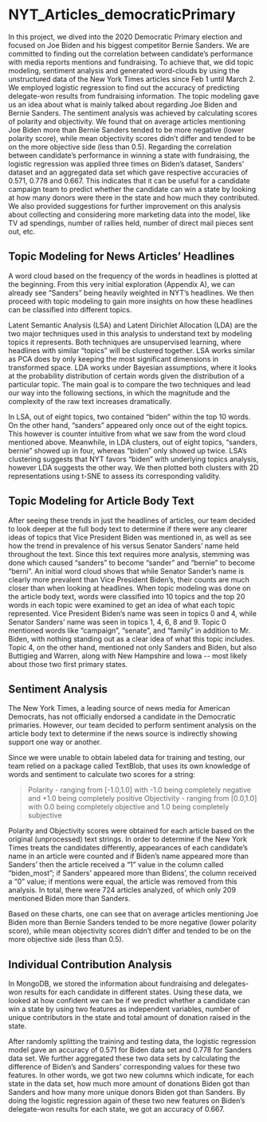 # NYT_Articles_democraticPrimary

In this project, we dived into the 2020 Democratic Primary election and focused on Joe Biden and his biggest competitor Bernie Sanders. We are committed to finding out the correlation between candidate’s performance with media reports mentions and fundraising. To achieve that, we did topic modeling, sentiment analysis and generated word-clouds by using the unstructured data of the New York Times articles since Feb 1 until March 2. We employed logistic regression to find out the accuracy of predicting delegate-won results from fundraising information. 
The topic modeling gave us an idea about what is mainly talked about regarding Joe Biden and Bernie Sanders. 
The sentiment analysis was achieved by calculating scores of polarity and objectivity. We found that on average articles mentioning Joe Biden more than Bernie Sanders tended to be more negative (lower polarity score), while mean objectivity scores didn’t differ and tended to be on the more objective side (less than 0.5).
Regarding the correlation between candidate’s performance in winning a state with fundraising, the logistic regression was applied three times on Biden’s dataset, Sanders’ dataset and an aggregated data set which gave respective accuracies of  0.571, 0.778 and 0.667. This indicates that it can be useful for a candidate campaign team to predict whether the candidate can win a state by looking at how many donors were there in the state and how much they contributed. We also provided suggestions for further improvement on this analysis about collecting and considering more marketing data into the model, like TV ad spendings, number of rallies held, number of direct mail pieces sent out, etc.



## Topic Modeling for News Articles’ Headlines
A word cloud based on the frequency of the words in headlines is plotted at the beginning. From this very initial exploration (Appendix A), we can already see “Sanders” being heavily weighted in NYT’s headlines. We then proceed with topic modeling to gain more insights on how these headlines can be classified into different topics.

Latent Semantic Analysis (LSA) and Latent Dirichlet Allocation (LDA) are the two major techniques used in this analysis to understand text by modeling topics it represents. Both techniques are unsupervised learning, where headlines with similar “topics” will be clustered together. LSA works similar as PCA does by only keeping the most significant dimensions in transformed space. LDA works under Bayesian assumptions, where it looks at the probability distribution of certain words given the distribution of a particular topic. The main goal is to compare the two techniques and lead our way into the following sections, in which the magnitude and the complexity of the raw text increases dramatically.

In LSA, out of eight topics, two contained “biden” within the top 10 words. On the other hand, “sanders” appeared only once out of the eight topics. This however is counter intuitive from what we saw from the word cloud mentioned above. Meanwhile, in LDA clusters, out of eight topics, “sanders, bernie” showed up in four, whereas “biden” only showed up twice. LSA’s clustering suggests that NYT favors “biden” with underlying topics analysis, however LDA suggests the other way. We then plotted both clusters with 2D representations using t-SNE to assess its corresponding validity. 


## Topic Modeling for Article Body Text
After seeing these trends in just the headlines of articles, our team decided to look deeper at the full body text to determine if there were any clearer ideas of topics that Vice President Biden was mentioned in, as well as see how the trend in prevalence of his versus Senator Sanders’ name held throughout the text. Since this text requires more analysis, stemming was done which caused “sanders” to become “sander” and “bernie” to become “berni”. An initial word cloud shows that while Senator Sander’s name is clearly more prevalent than Vice President Biden’s, their counts are much closer than when looking at headlines. 
When topic modeling was done on the article body text, words were classified into 10 topics and the top 20 words in each topic were examined to get an idea of what each topic represented. Vice President Biden’s name was seen in topics 0 and 4, while Senator Sanders’ name was seen in topics 1, 4, 6, 8 and 9. Topic 0 mentioned words like “campaign”, “senate”, and “family” in addition to Mr. Biden, with nothing standing out as a clear idea of what this topic includes. Topic 4, on the other hand, mentioned not only Sanders and Biden, but also Buttigieg and Warren, along with New Hampshire and Iowa -- most likely about those two first primary states.

## Sentiment Analysis
The New York Times, a leading source of news media for American Democrats, has not officially endorsed a candidate in the Democratic primaries. However, our team decided to perform sentiment analysis on the article body text to determine if the news source is indirectly showing support one way or another. 

Since we were unable to obtain labeled data for training and testing, our team relied on a package called TextBlob, that uses its own knowledge of words and sentiment to calculate two scores for a string: 
 > Polarity - ranging from [-1.0,1.0] with -1.0 being completely negative and +1.0 being completely positive
 > Objectivity - ranging from [0.0,1.0]  with 0.0 being completely objective and 1.0 being completely subjective

Polarity and Objectivity scores were obtained for each article based on the original (unprocessed) text strings. In order to determine if the New York Times treats the candidates differently, appearances of each candidate’s name in an article were counted and if Biden’s name appeared more than Sanders’ then the article received a “1” value in the column called “biden_most”; if Sanders’ appeared more than Bidens’, the column received a “0” value; if mentions were equal, the article was removed from this analysis. In total, there were 724 articles analyzed, of which only 209 mentioned Biden more than Sanders. 

Based on these charts, one can see that on average articles mentioning Joe Biden more than Bernie Sanders tended to be more negative (lower polarity score), while mean objectivity scores didn’t differ and tended to be on the more objective side (less than 0.5). 

## Individual Contribution Analysis
In MongoDB, we stored the information about fundraising and delegates-won results for each candidate in different states. Using these data, we looked at how confident we can be if we predict whether a candidate can win a state by using two features as independent variables, number of unique contributors in the state and total amount of donation raised in the state.

After randomly splitting the training and testing data, the logistic regression model gave an accuracy of 0.571 for Biden data set and 0.778 for Sanders data set. We further aggregated these two data sets by calculating the difference of Biden’s and Sanders’ corresponding values for these two features. In other words, we got two new columns which indicate, for each state in the data set, how much more amount of donations Biden got than Sanders and how many more unique donors Biden got than Sanders. By doing the logistic regression again of these two new features on Biden’s delegate-won results for each state, we got an accuracy of 0.667.
